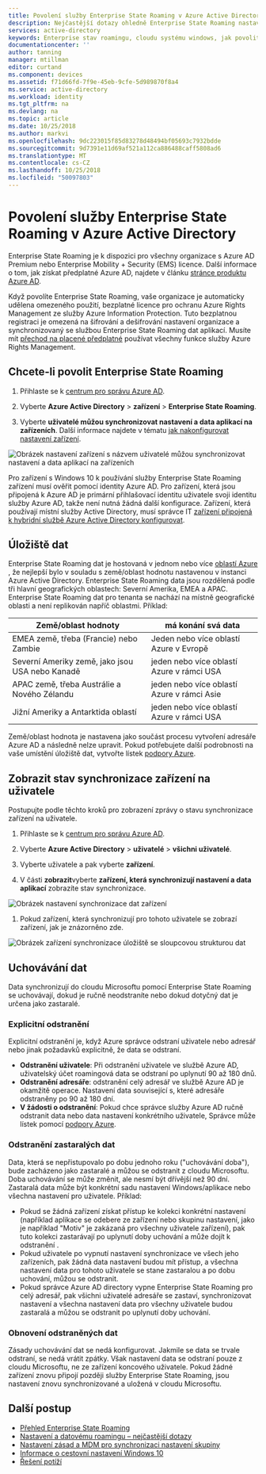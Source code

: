 ```yaml
---
title: Povolení služby Enterprise State Roaming v Azure Active Directory | Dokumentace Microsoftu
description: Nejčastější dotazy ohledně Enterprise State Roaming nastavení v zařízení s Windows. Enterprise State Roaming uživatelům poskytuje jednotné prostředí v jejich zařízeních Windows a snižuje čas potřebný ke konfiguraci nových zařízení.
services: active-directory
keywords: Enterprise stav roamingu, cloudu systému windows, jak povolit roaming stavu enterprise
documentationcenter: ''
author: tanning
manager: mtillman
editor: curtand
ms.component: devices
ms.assetid: f71d66fd-7f9e-45eb-9cfe-5d989870f8a4
ms.service: active-directory
ms.workload: identity
ms.tgt_pltfrm: na
ms.devlang: na
ms.topic: article
ms.date: 10/25/2018
ms.author: markvi
ms.openlocfilehash: 9dc223015f85d83278d48494bf05693c7932bdde
ms.sourcegitcommit: 9d7391e11d69af521a112ca886488caff5808ad6
ms.translationtype: MT
ms.contentlocale: cs-CZ
ms.lasthandoff: 10/25/2018
ms.locfileid: "50097803"
---
```

# <a name="enable-enterprise-state-roaming-in-azure-active-directory"></a>Povolení služby Enterprise State Roaming v Azure Active Directory
Enterprise State Roaming je k dispozici pro všechny organizace s Azure AD Premium nebo Enterprise Mobility + Security (EMS) licence. Další informace o tom, jak získat předplatné Azure AD, najdete v článku [stránce produktu Azure AD](https://azure.microsoft.com/services/active-directory).

Když povolíte Enterprise State Roaming, vaše organizace je automaticky udělena omezeného použití, bezplatné licence pro ochranu Azure Rights Management ze služby Azure Information Protection. Tuto bezplatnou registraci je omezená na šifrování a dešifrování nastavení organizace a synchronizovaný se službou Enterprise State Roaming dat aplikací. Musíte mít [přechod na placené předplatné](https://azure.microsoft.com/pricing/details/information-protection/) používat všechny funkce služby Azure Rights Management.

## <a name="to-enable-enterprise-state-roaming"></a>Chcete-li povolit Enterprise State Roaming

1. Přihlaste se k [centrum pro správu Azure AD](https://aad.portal.azure.com/).

1. Vyberte **Azure Active Directory** &gt; **zařízení** &gt; **Enterprise State Roaming**.

1. Vyberte **uživatelé můžou synchronizovat nastavení a data aplikací na zařízeních**. Další informace najdete v tématu [jak nakonfigurovat nastavení zařízení](https://docs.microsoft.com/azure/active-directory/device-management-azure-portal).
  
  ![Obrázek nastavení zařízení s názvem uživatelé můžou synchronizovat nastavení a data aplikací na zařízeních](./media/enterprise-state-roaming-enable/device-settings.png)
  
Pro zařízení s Windows 10 k používání služby Enterprise State Roaming zařízení musí ověřit pomocí identity Azure AD. Pro zařízení, která jsou připojená k Azure AD je primární přihlašovací identitu uživatele svoji identitu služby Azure AD, takže není nutná žádná další konfigurace. Zařízení, která používají místní služby Active Directory, musí správce IT [zařízení připojená k hybridní službě Azure Active Directory konfigurovat](https://docs.microsoft.com/azure/active-directory/devices/hybrid-azuread-join-manual-steps). 

## <a name="data-storage"></a>Úložiště dat
Enterprise State Roaming dat je hostovaná v jednom nebo více [oblastí Azure](https://azure.microsoft.com/regions/) , že nejlepší bylo v souladu s země/oblast hodnotu nastavenou v instanci Azure Active Directory. Enterprise State Roaming data jsou rozdělená podle tři hlavní geografických oblastech: Severní Amerika, EMEA a APAC. Enterprise State Roaming dat pro tenanta se nachází na místně geografické oblasti a není replikován napříč oblastmi.  Příklad:

Země/oblast hodnoty | má konání svá data
---------------------|-------------------------
EMEA země, třeba (Francie) nebo Zambie | Jeden nebo více oblastí Azure v Evropě 
Severní Ameriky země, jako jsou USA nebo Kanadě | jeden nebo více oblastí Azure v rámci USA
APAC země, třeba Austrálie a Nového Zélandu | jeden nebo více oblastí Azure v rámci Asie
Jižní Ameriky a Antarktida oblastí | jeden nebo více oblastí Azure v rámci USA

Země/oblast hodnota je nastavena jako součást procesu vytvoření adresáře Azure AD a následně nelze upravit. Pokud potřebujete další podrobnosti na vaše umístění úložiště dat, vytvořte lístek [podpory Azure](https://azure.microsoft.com/support/options/).

## <a name="view-per-user-device-sync-status"></a>Zobrazit stav synchronizace zařízení na uživatele
Postupujte podle těchto kroků pro zobrazení zprávy o stavu synchronizace zařízení na uživatele.

1. Přihlaste se k [centrum pro správu Azure AD](https://aad.portal.azure.com/).

1. Vyberte **Azure Active Directory** &gt; **uživatelé** &gt; **všichni uživatelé**.

1. Vyberte uživatele a pak vyberte **zařízení**.

1. V části **zobrazit**vyberte **zařízení, která synchronizují nastavení a data aplikací** zobrazíte stav synchronizace.
  
  ![Obrázek nastavení synchronizace dat zařízení](./media/enterprise-state-roaming-enable/sync-status.png)
  
1. Pokud zařízení, která synchronizují pro tohoto uživatele se zobrazí zařízení, jak je znázorněno zde.
  
  ![Obrázek zařízení synchronizace úložiště se sloupcovou strukturou dat](./media/enterprise-state-roaming-enable/device-status-row.png)

## <a name="data-retention"></a>Uchovávání dat
Data synchronizují do cloudu Microsoftu pomocí Enterprise State Roaming se uchovávají, dokud je ručně neodstraníte nebo dokud dotyčný dat je určena jako zastaralé. 

### <a name="explicit-deletion"></a>Explicitní odstranění
Explicitní odstranění je, když Azure správce odstraní uživatele nebo adresář nebo jinak požadavků explicitně, že data se odstraní.

* **Odstranění uživatele**: Při odstranění uživatele ve službě Azure AD, uživatelský účet roamingová data se odstraní po uplynutí 90 až 180 dnů. 
* **Odstranění adresáře**: odstranění celý adresář ve službě Azure AD je okamžitě operace. Nastavení data související s, které adresáře odstraněny po 90 až 180 dní. 
* **V žádosti o odstranění**: Pokud chce správce služby Azure AD ručně odstranit data nebo data nastavení konkrétního uživatele, Správce může lístek pomocí [podpory Azure](https://azure.microsoft.com/support/). 

### <a name="stale-data-deletion"></a>Odstranění zastaralých dat
Data, která se nepřistupovalo po dobu jednoho roku ("uchovávání doba"), bude zacházeno jako zastaralé a můžou se odstranit z cloudu Microsoftu. Doba uchovávání se může změnit, ale nesmí být dřívější než 90 dní. Zastaralá data může být konkrétní sadu nastavení Windows/aplikace nebo všechna nastavení pro uživatele. Příklad:

* Pokud se žádná zařízení získat přístup ke kolekci konkrétní nastavení (například aplikace se odebere ze zařízení nebo skupinu nastavení, jako je například "Motiv" je zakázaná pro všechny uživatele zařízení), pak tuto kolekci zastarávají po uplynutí doby uchování a může dojít k odstranění . 
* Pokud uživatele po vypnutí nastavení synchronizace ve všech jeho zařízeních, pak žádná data nastavení budou mít přístup, a všechna nastavení data pro tohoto uživatele se stane zastaralou a po dobu uchování, můžou se odstranit. 
* Pokud správce Azure AD directory vypne Enterprise State Roaming pro celý adresář, pak všichni uživatelé adresáře se zastaví, synchronizovat nastavení a všechna nastavení data pro všechny uživatele budou zastaralá a můžou se odstranit po uplynutí doby uchování. 

### <a name="deleted-data-recovery"></a>Obnovení odstraněných dat
Zásady uchovávání dat se nedá konfigurovat. Jakmile se data se trvale odstraní, se nedá vrátit zpátky. Však nastavení data se odstraní pouze z cloudu Microsoftu, ne ze zařízení koncového uživatele. Pokud žádné zařízení znovu připojí později služby Enterprise State Roaming, jsou nastavení znovu synchronizované a uložená v cloudu Microsoftu.

## <a name="next-steps"></a>Další postup

* [Přehled Enterprise State Roaming](enterprise-state-roaming-overview.md)
* [Nastavení a datovému roamingu – nejčastější dotazy](enterprise-state-roaming-faqs.md)
* [Nastavení zásad a MDM pro synchronizaci nastavení skupiny](enterprise-state-roaming-group-policy-settings.md)
* [Informace o cestovní nastavení Windows 10](enterprise-state-roaming-windows-settings-reference.md)
* [Řešení potíží](enterprise-state-roaming-troubleshooting.md)
